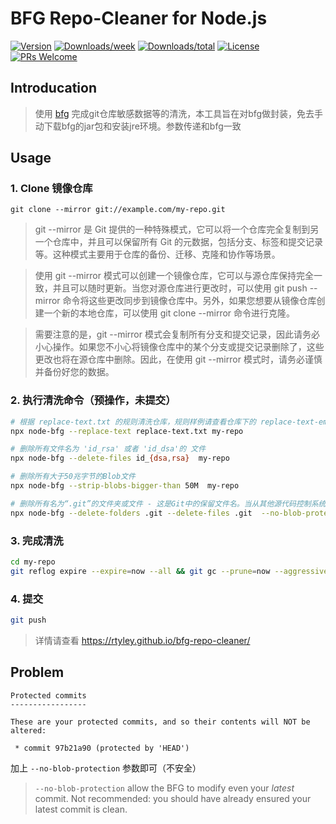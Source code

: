 # BFG Repo-Cleaner for Node.js

[![Version](https://img.shields.io/npm/v/node-bfg.svg)](https://www.npmjs.com/package/node-bfg)
[![Downloads/week](https://img.shields.io/npm/dw/node-bfg.svg)](https://npmjs.org/package/node-bfg)
[![Downloads/total](https://img.shields.io/npm/dt/node-bfg.svg)](https://npmjs.org/package/node-bfg)
[![License](https://img.shields.io/npm/l/node-bfg.svg)](https://github.com/0fatal/node-bfg/blob/master/LICENSE)
[![PRs Welcome](https://img.shields.io/badge/PRs-welcome-brightgreen.svg?style=flat-square)](http://makeapullrequest.com)

## Introducation
> 使用 [bfg](https://rtyley.github.io/bfg-repo-cleaner/) 完成git仓库敏感数据等的清洗，本工具旨在对bfg做封装，免去手动下载bfg的jar包和安装jre环境。参数传递和bfg一致

## Usage
### 1. Clone 镜像仓库
`git clone --mirror git://example.com/my-repo.git`
> git --mirror 是 Git 提供的一种特殊模式，它可以将一个仓库完全复制到另一个仓库中，并且可以保留所有 Git 的元数据，包括分支、标签和提交记录等。这种模式主要用于仓库的备份、迁移、克隆和协作等场景。

> 使用 git --mirror 模式可以创建一个镜像仓库，它可以与源仓库保持完全一致，并且可以随时更新。当您对源仓库进行更改时，可以使用 git push --mirror 命令将这些更改同步到镜像仓库中。另外，如果您想要从镜像仓库创建一个新的本地仓库，可以使用 git clone --mirror 命令进行克隆。

> 需要注意的是，git --mirror 模式会复制所有分支和提交记录，因此请务必小心操作。如果您不小心将镜像仓库中的某个分支或提交记录删除了，这些更改也将在源仓库中删除。因此，在使用 git --mirror 模式时，请务必谨慎并备份好您的数据。

### 2. 执行清洗命令（预操作，未提交）
```zsh
# 根据 replace-text.txt 的规则清洗仓库，规则样例请查看仓库下的 replace-text-emaple.txt
npx node-bfg --replace-text replace-text.txt my-repo

# 删除所有文件名为 'id_rsa' 或者 'id_dsa'的 文件
npx node-bfg --delete-files id_{dsa,rsa}  my-repo

# 删除所有大于50兆字节的Blob文件
npx node-bfg --strip-blobs-bigger-than 50M  my-repo

# 删除所有名为“.git”的文件夹或文件 - 这是Git中的保留文件名。当从其他源代码控制系统（如Mercurial）迁移到Git时，这些文件经常会成为问题
npx node-bfg --delete-folders .git --delete-files .git  --no-blob-protection  my-repo
```

### 3. 完成清洗
```sh
cd my-repo
git reflog expire --expire=now --all && git gc --prune=now --aggressive
```

### 4. 提交
```sh
git push
```

> 详情请查看 https://rtyley.github.io/bfg-repo-cleaner/

## Problem
```
Protected commits
-----------------

These are your protected commits, and so their contents will NOT be altered:

 * commit 97b21a90 (protected by 'HEAD')
 ```
 加上 `--no-blob-protection` 参数即可（不安全）
 > `--no-blob-protection` allow the BFG to modify even your *latest* commit. Not recommended: you should have already ensured your latest commit is clean.